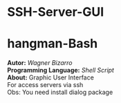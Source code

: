# SSH-Server-GUI
# hangman-Bash
**Autor:** *Wagner Bizarro*   
**Programming Language:** *Shell Script*  
**About:** Graphic User Interface  
For access servers via ssh  
Obs: You need install dialog package  

